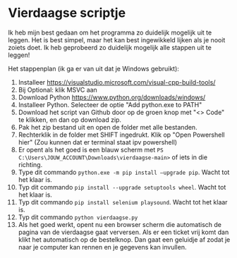 # Vierdaagse scriptje
Ik heb mijn best gedaan om het programma zo duidelijk mogelijk uit te leggen. Het is best simpel, maar het kan best ingewikkeld lijken als je nooit zoiets doet. Ik heb geprobeerd zo duidelijk mogelijk alle stappen uit te leggen!

Het stappenplan (ik ga er van uit dat je Windows gebruikt):
1. Installeer https://visualstudio.microsoft.com/visual-cpp-build-tools/
2. Bij Optional: klik MSVC aan
2. Download Python https://www.python.org/downloads/windows/
3. Installeer Python. Selecteer de optie "Add python.exe to PATH"
4. Download het script van Github door op de groen knop met "<> Code" te klikken, en dan op download zip.
5. Pak het zip bestand uit en open de folder met alle bestanden.
6. Rechterklik in de folder met SHIFT ingedrukt. Klik op "Open Powershell hier" (Zou kunnen dat er terminal staat ipv powershell)
7. Er opent als het goed is een blauw scherm met `PS C:\Users\JOUW_ACCOUNT\Downloads\vierdaagse-main>` of iets in die richting.
8. Type dit commando `python.exe -m pip install —upgrade pip`. Wacht tot het klaar is.
9. Typ dit commando `pip install --upgrade setuptools wheel`. Wacht tot het klaar is.
10. Typ dit commando `pip install selenium playsound`. Wacht tot het klaar is.
11. Typ dit commando `python vierdaagse.py`
12. Als het goed werkt, opent nu een browser scherm die automatisch de pagina van de vierdaagse gaat verversen. Als er een ticket vrij komt dan klikt het automatisch op de bestelknop. Dan gaat een geluidje af zodat je naar je computer kan rennen en je gegevens kan invullen.
